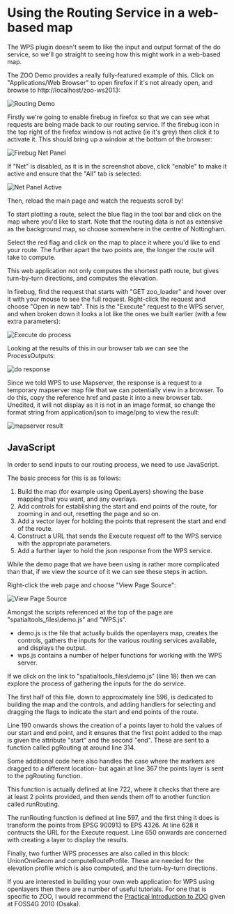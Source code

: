 # Using the Routing Service in a web-based map

The WPS plugin doesn't seem to like the input and output format of the do service, so we'll go straight to seeing how this might work in a web-based map.

The ZOO Demo provides a really fully-featured example of this. Click on "Applications/Web Browser" to open firefox if it's not already open, and browse to http://localhost/zoo-ws2013:

![Routing Demo](../images/routing_demo.png)

Firstly we're going to enable firebug in firefox so that we can see what requests are being made back to our routing service. If the firebug icon in the top right of the firefox window is not active (ie it's grey) then click it to activate it. This should bring up a window at the bottom of the browser:

![Firebug Net Panel](../images/firebug_netpanel.png)

If "Net" is disabled, as it is in the screenshot above, click "enable" to make it active and ensure that the "All" tab is selected:

![Net Panel Active](../images/netpanel_active.png)

Then, reload the main page and watch the requests scroll by!

To start plotting a route, select the blue flag in the tool bar and click on the map where you'd like to start. Note that the routing data is not as extensive as the background map, so choose somewhere in the centre of Nottingham.

Select the red flag and click on the map to place it where you'd like to end your route. The further apart the two points are, the longer the route will take to compute.

This web application not only computes the shortest path route, but gives turn-by-turn directions, and computes the elevation.

In firebug, find the request that starts with "GET zoo_loader" and hover over it with your mouse to see the full request. Right-click the request and choose "Open in new tab". This is the "Execute" request to the WPS server, and when broken down it looks a lot like the ones we built earlier (with a few extra parameters):

![Execute do process](../images/execute_do.png)

Looking at the results of this in our browser tab we can see the ProcessOutputs:

![do response](../images/do_response.png)

Since we told WPS to use Mapserver, the response is a request to a temporary mapserver map file that we can potentially view in a browser. To do this, copy the reference href and paste it into a new browser tab. Unedited, it will not display as it is not in an image format, so change the format string from application/json to image/png to view the result:

![mapserver result](../images/mapserver_result.png)

## JavaScript

In order to send inputs to our routing process, we need to use JavaScript. 

The basic process for this is as follows:

1. Build the map (for example using OpenLayers) showing the base mapping that you want, and any overlays.
2. Add controls for establishing the start and end points of the route, for zooming in and out, resetting the page and so on.
3. Add a vector layer for holding the points that represent the start and end of the route.
4. Construct a URL that sends the Execute request off to the WPS service with the appropriate parameters.
5. Add a further layer to hold the json response from the WPS service.

While the demo page that we have been using is rather more complicated than that, if we view the source of it we can see these steps in action.

Right-click the web page and choose "View Page Source":

![View Page Source](../images/view_source.png)

Amongst the scripts referenced at the top of the page are "spatialtools_files\demo.js" and "WPS.js".

 * demo.js is the file that actually builds the openlayers map, creates the controls, gathers the inputs for the various routing services available, and displays the output.
 * wps.js contains a number of helper functions for working with the WPS server.

If we click on the link to "spatialtools_files\demo.js" (line 18) then we can explore the process of gathering the inputs for the do service.

The first half of this file, down to approximately line 596, is dedicated to building the map and the controls, and adding handlers for selecting and dragging the flags to indicate the start and end points of the route.

Line 190 onwards shows the creation of a points layer to hold the values of our start and end point, and it ensures that the first point added to the map is given the attribute "start" and the second "end". These are sent to a function called pgRouting at around line 314.

Some additional code here also handles the case where the markers are dragged to a different location- but again at line 367 the points layer is sent to the pgRouting function.

This function is actually defined at line 722, where it checks that there are at least 2 points provided, and then sends them off to another function called runRouting. 

The runRouting function is defined at line 597, and the first thing it does is transform the points from EPSG 900913 to EPS 4326. At line 628 it contructs the URL for the Execute request. Line 650 onwards are concerned with creating a layer to display the results.

Finally, two further WPS processes are also called in this block: UnionOneGeom and computeRouteProfile. These are needed for the elevation profile which is also computed, and the turn-by-turn directions.

If you are interested in building your own web application for WPS using openlayers then there are a number of useful tutorials. For one that is specific to ZOO, I would recommend the [Practical Introduction to ZOO](http://www.zoo-project.org/docs/workshop/2010/index.html) given at FOSS4G 2010 (Osaka).






